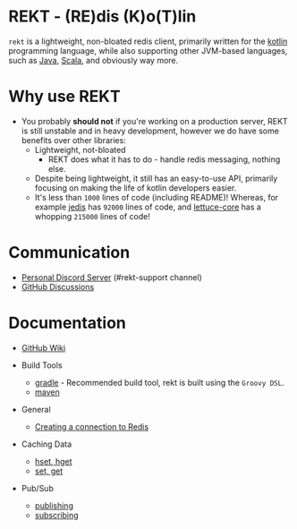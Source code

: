 # REKT - (RE)dis (K)o(T)lin
`rekt` is a lightweight, non-bloated redis client, primarily written for the [kotlin](https://kotlinlang.org/) programming language, while also supporting 
other JVM-based languages, such as [Java](https://www.java.com/en/), [Scala](https://www.scala-lang.org/), and obviously way more.

# Why use REKT
* You probably **should not** if you're working on a production server, REKT is still unstable and in heavy development, however we do have some benefits over other libraries:
  * Lightweight, not-bloated
    * REKT does what it has to do - handle redis messaging, nothing else.
  * Despite being lightweight, it still has an easy-to-use API, primarily focusing on making the life of kotlin developers easier.
  * It's less than `1000` lines of code (including README)! Whereas, for example [jedis](https://github.com/redis/jedis) has `92000` lines of code, and [lettuce-core](https://github.com/lettuce-io/lettuce-core) has a whopping `215000` lines of code!

# Communication
* [Personal Discord Server](https://discord.gg/Jx6sHxzF55) (#rekt-support channel)
* [GitHub Discussions](https://github.com/devrawr/rekt/discussions)

# Documentation
* [GitHub Wiki](https://github.com/devrawr/rekt/wiki)
 * Build Tools
   * [gradle](https://github.com/devrawr/rekt/wiki/gradle) - Recommended build tool, rekt is built using the `Groovy DSL`.
   * [maven](https://github.com/devrawr/rekt/wiki/gradle)

 * General
   * [Creating a connection to Redis](https://github.com/devrawr/rekt/wiki/connections)

 * Caching Data
   * [hset, hget](https://github.com/devrawr/rekt/wiki/hashset)
   * [set, get](https://github.com/devrawr/rekt/wiki/setget)

 * Pub/Sub
   * [publishing](https://github.com/devrawr/rekt/wiki/hashset)
   * [subscribing](https://github.com/devrawr/rekt/wiki/subscribing)
